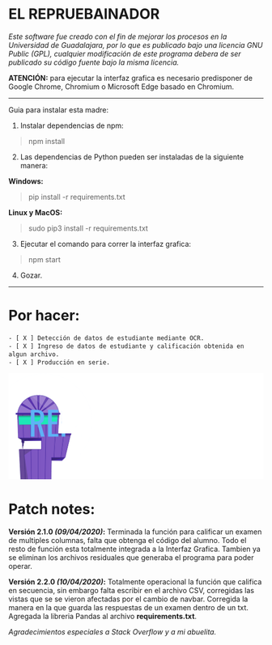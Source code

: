 # EL REPRUEBAINADOR
*Este software fue creado con el fin de mejorar los procesos en la Universidad de Guadalajara, por lo que es publicado bajo una licencia GNU Public (GPL), cualquier modificación de este programa debera de ser publicado su código fuente bajo la misma licencia.*

**ATENCIÓN:** para ejecutar la interfaz grafica es necesario predisponer de Google Chrome, Chromium o Microsoft Edge basado en Chromium.

---

Guia para instalar esta madre:
1. Instalar dependencias de npm: 

>npm install

2. Las dependencias de Python pueden ser instaladas de la siguiente manera:

**Windows:**
>pip install -r requirements.txt

**Linux y MacOS:**
>sudo pip3 install -r requirements.txt
3. Ejecutar el comando para correr la interfaz grafica:
>npm start
4. Gozar.

---
# Por hacer:
    - [ X ] Detección de datos de estudiante mediante OCR.
    - [ X ] Ingreso de datos de estudiante y calificación obtenida en algun archivo.
    - [ X ] Producción en serie.

![Logotipo](static/images/Logo2.png)

# Patch notes:
**Versión 2.1.0 _(09/04/2020)_:** Terminada la función para calificar un examen de multiples columnas, falta que obtenga el código del alumno. Todo el resto de función esta totalmente integrada a la Interfaz Grafica. Tambien ya se eliminan los archivos residuales que generaba el programa para poder operar.

**Versión 2.2.0 _(10/04/2020)_:** Totalmente operacional la función que califica en secuencia, sin embargo falta escribir en el archivo CSV, corregidas las vistas que se se vieron afectadas por el cambio de navbar. Corregida la manera en la que guarda las respuestas de un examen dentro de un txt. Agregada la libreria Pandas al archivo **requirements.txt**.

_Agradecimientos especiales a Stack Overflow y a mi abuelita._
